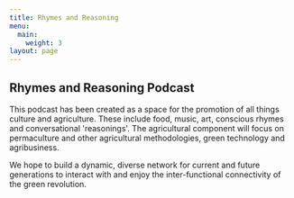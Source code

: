 ```yaml
---
title: Rhymes and Reasoning
menu:
  main:
    weight: 3
layout: page
---
```


## Rhymes and Reasoning Podcast

This podcast has been created as a space for the promotion of all things culture and agriculture. These include food, music, art, conscious rhymes and conversational 'reasonings'. The agricultural component will focus on permaculture and other agricultural methodologies, green technology and agribusiness.

We hope to build a dynamic, diverse network for current and future generations to interact with and enjoy the inter-functional connectivity of the green revolution.
